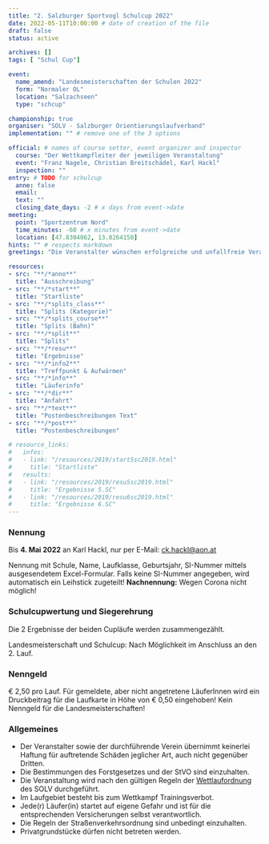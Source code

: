 ```yaml
---
title: "2. Salzburger Sportvogl Schulcup 2022"
date: 2022-05-11T10:00:00 # date of creation of the file
draft: false
status: active

archives: []
tags: [ "Schul Cup"]

event:
  name_amend: "Landesmeisterschaften der Schulen 2022"
  form: "Normaler OL"
  location: "Salzachseen"
  type: "schcup"

championship: true
organiser: "SOLV - Salzburger Orientierungslaufverband"
implementation: "" # remove one of the 3 options

official: # names of course setter, event organizer and inspector
  course: "Der Wettkampfleiter der jeweiligen Veranstaltung"
  event: "Franz Nagele, Christian Breitschädel, Karl Hackl"
  inspection: ""
entry: # TODO for schulcup
  anne: false
  email: 
  text: ""
  closing_date_days: -2 # x days from event->date
meeting:
  point: "Sportzentrum Nord"
  time_minutes: -60 # x minutes from event->date
  location: [47.8304062, 13.0264150]
hints: "" # respects markdown
greetings: "Die Veranstalter wünschen erfolgreiche und unfallfreie Veranstaltungen" # Der Verein wünscht Euch ...

resources:
- src: "**/*anno**"
  title: "Ausschreibung"
- src: "**/*start**"
  title: "Startliste"
- src: "**/*splits_class**"
  title: "Splits (Kategorie)"
- src: "**/*splits_course**"
  title: "Splits (Bahn)"
- src: "**/*split**"
  title: "Splits"
- src: "**/*resu**"
  title: "Ergebnisse"
- src: "**/*info2**"
  title: "Treffpunkt & Aufwärmen"
- src: "**/*info**"
  title: "Läuferinfo"
- src: "**/*dir**"
  title: "Anfahrt"
- src: "**/*text**"
  title: "Postenbeschreibungen Text"
- src: "**/*post**"
  title: "Postenbeschreibungen"

# resource_links:
#   infos:
#   - link: "/resources/2019/start5sc2019.html"
#     title: "Startliste"
#   results:
#   - link: "/resources/2019/resu5sc2019.html"
#     title: "Ergebnisse 5.SC"
#   - link: "/resources/2019/resu6sc2019.html"
#     title: "Ergebnisse 6.SC"
---
```


### Nennung

Bis **__4. Mai 2022__** an Karl Hackl, nur per E-Mail: ck.hackl@aon.at

Nennung mit Schule, Name, Laufklasse, Geburtsjahr, SI-Nummer mittels ausgesendetem Excel-Formular.
Falls keine SI-Nummer angegeben, wird automatisch ein Leihstick zugeteilt!
**Nachnennung:** Wegen Corona nicht möglich!

### Schulcupwertung und Siegerehrung

Die 2 Ergebnisse der beiden Cupläufe werden zusammengezählt.

Landesmeisterschaft und Schulcup: Nach Möglichkeit im Anschluss an den 2. Lauf.

### Nenngeld

€ 2,50 pro Lauf. Für gemeldete, aber nicht angetretene LäuferInnen wird ein Druckbeitrag für die Laufkarte in Höhe von € 0,50 eingehoben!
Kein Nenngeld für die Landesmeisterschaften!

### Allgemeines

- Der Veranstalter sowie der durchführende Verein übernimmt keinerlei Haftung für auftretende Schäden jeglicher Art, auch nicht gegenüber Dritten.
- Die Bestimmungen des Forstgesetzes und der StVO sind einzuhalten.
- Die Veranstaltung wird nach den gültigen Regeln der [Wettlaufordnung](../../wettlaufordnung) des SOLV durchgeführt.
- Im Laufgebiet besteht bis zum Wettkampf Trainingsverbot.
- Jede\(r) Läufer(in) startet auf eigene Gefahr und ist für die entsprechenden Versicherungen selbst verantwortlich.
- Die Regeln der Straßenverkehrsordnung sind unbedingt einzuhalten.
- Privatgrundstücke dürfen nicht betreten werden.

